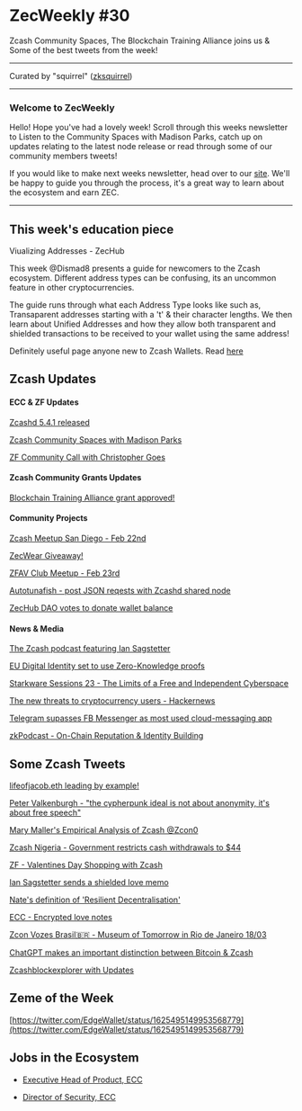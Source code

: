 # ZecWeekly #30

Zcash Community Spaces, The Blockchain Training Alliance joins us & Some of the best tweets from the week!  

---

Curated by "squirrel" ([zksquirrel](https://twitter.com/zksquirrel))

---

### Welcome to ZecWeekly

Hello! Hope you've had a lovely week! Scroll through this weeks newsletter to Listen to the Community Spaces with Madison Parks, catch up on updates relating to the latest node release or read through some of our community members tweets!  

If you would like to make next weeks newsletter, head over to our [site](https://zechub.notion.site/Help-Build-ZecHub-9f4aaa45f37d438dac56025449604d96). We'll be happy to guide you through the process, it's a great way to learn about the ecosystem and earn ZEC.

---

## This week's education piece

Viualizing Addresses - ZecHub

This week @Dismad8 presents a guide for newcomers to the Zcash ecosystem. Different address types can be confusing, its an uncommon feature in other cryptocurrencies.

The guide runs through what each Address Type looks like such as, Transaparent addresses starting with a 't' & their character lengths. We then learn about Unified Addresses and how they allow both transparent and shielded transactions to be received to your wallet using the same address!

Definitely useful page anyone new to Zcash Wallets. Read [here](https://zechub.notion.site/Visualizing-Zcash-Addresses-27c0bcc423fa48f68374a0d6c317213b)

## Zcash Updates


#### ECC & ZF Updates

[Zcashd 5.4.1 released](https://github.com/zcash/zcash/releases/tag/v5.4.1)

[Zcash Community Spaces with Madison Parks](https://twitter.com/zcash/status/1626370905155723267)

[ZF Community Call with Christopher Goes](https://www.youtube.com/watch?v=22a-ROcb3AQ)


#### Zcash Community Grants Updates

[Blockchain Training Alliance grant approved!](https://forum.zcashcommunity.com/t/zcash-education-videos/43782/16?u=squirrel)


#### Community Projects

[Zcash Meetup San Diego - Feb 22nd](https://www.meetup.com/zcash-san-diego-privacy-is-normal/events/291519082/)

[ZecWear Giveaway!](https://twitter.com/zecwear/status/1625857569695891460?cxt=HHwWiIDUkY62mpAtAAAA)

[ZFAV Club Meetup - Feb 23rd](https://twitter.com/ZFAVClub/status/1624066228103835651)

[Autotunafish - post JSON reqests with Zcashd shared node](https://www.youtube.com/watch?v=M_OfSUF8hfU)

[ZecHub DAO votes to donate wallet balance](https://vote.zechub.org/#/proposal/0xe67926e386a49406adddcd6cc4f1023812bf6bb4f2e4aba0001870cf942c56ae)


#### News & Media

[The Zcash podcast featuring Ian Sagstetter](https://www.youtube.com/watch?v=0tIK6vBM3-s)

[EU Digital Identity set to use Zero-Knowledge proofs](https://twitter.com/europe4crypto/status/1625539866892156933)

[Starkware Sessions 23 - The Limits of a Free and Independent Cyberspace](https://www.youtube.com/watch?v=6t-6iX2XHVQ)

[The new threats to cryptocurrency users - Hackernews](https://thehackernews.com/2023/02/enigma-vector-and-tgtoxic-new-threats.html)

[Telegram supasses FB Messenger as most used cloud-messaging app](https://twitter.com/disclosetv/status/1627269893170114560)

[zkPodcast - On-Chain Reputation & Identity Building](https://zeroknowledge.fm/264-2/)




## Some Zcash Tweets

[lifeofjacob.eth leading by example!](https://twitter.com/zecspedning/status/1626251534857011202?cxt=HHwWhICwqfPJzZEtAAAA)

[Peter Valkenburgh - "the cypherpunk ideal is not about anonymity, it's about free speech"](https://twitter.com/valkenburgh/status/1626223333737140224?cxt=HHwWgMDUzbDgwJEtAAAA)

[Mary Maller's Empirical Analysis of Zcash @Zcon0](https://twitter.com/ZFAVClub/status/1626239663664144385)

[Zcash Nigeria - Government restricts cash withdrawals to $44](https://twitter.com/ZcashNigeria/status/1626889448569929728)

[ZF - Valentines Day Shopping with Zcash](https://twitter.com/ZcashFoundation/status/1625538932380254213)

[Ian Sagstetter sends a shielded love memo](https://twitter.com/iansagstette/status/1625574726436376584)

[Nate's definition of 'Resilient Decentralisation'](https://twitter.com/nate_zec/status/1626277786775322624)

[ECC - Encrypted love notes](https://twitter.com/ElectricCoinCo/status/1625582283087306752)

[Zcon Vozes Brasil🇧🇷 - Museum of Tomorrow in Rio de Janeiro 18/03](https://twitter.com/zcashbrazil/status/1625884476885565440)

[ChatGPT makes an important distinction between Bitcoin & Zcash](https://twitter.com/In4Crypto/status/1625867499773300736)

[Zcashblockexplorer with Updates](https://twitter.com/ZcashExplorer/status/1626031907619147778)


## Zeme of the Week

[https://twitter.com/EdgeWallet/status/1625495149953568779](https://twitter.com/EdgeWallet/status/1625495149953568779)


## Jobs in the Ecosystem

- [Executive Head of Product, ECC](https://apply.workable.com/electric-coin-company/j/6ACEC09B90/)

- [Director of Security, ECC](https://apply.workable.com/electric-coin-company/j/E68A4C20E2/)
